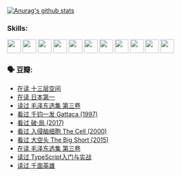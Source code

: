 
[![Anurag's github stats](https://github-readme-stats.vercel.app/api?username=w940853815)](https://github.com/anuraghazra/github-readme-stats)

### Skills:

<code><img height="32" src="https://cdn.jsdelivr.net/npm/simple-icons@v5/icons/python.svg"></code>
<code><img height="32" src="https://cdn.jsdelivr.net/npm/simple-icons@v5/icons/javascript.svg"></code>
<code><img height="32" src="https://cdn.jsdelivr.net/npm/simple-icons@v5/icons/django.svg"></code>
<code><img height="32" src="https://cdn.jsdelivr.net/npm/simple-icons@v5/icons/flask.svg"></code>
<code><img height="32" src="https://cdn.jsdelivr.net/npm/simple-icons@v5/icons/vuetify.svg"></code>
<code><img height="32" src="https://cdn.jsdelivr.net/npm/simple-icons@v5/icons/git.svg"></code>
<code><img height="32" src="https://cdn.jsdelivr.net/npm/simple-icons@v5/icons/docker.svg"></code>
<code><img height="32" src="https://cdn.jsdelivr.net/npm/simple-icons@v5/icons/postgresql.svg"></code>
<code><img height="32" src="https://cdn.jsdelivr.net/npm/simple-icons@v5/icons/elasticsearch.svg"></code>
<code><img height="32" src="https://cdn.jsdelivr.net/npm/simple-icons@v5/icons/macos.svg"></code>
<code><img height="32" src="https://cdn.jsdelivr.net/npm/simple-icons@v5/icons/linux.svg"></code>

### 🗣 豆瓣:

<!-- DOUBAN-ACTIVITIES:START -->
- [在读 十三层空间](https://www.douban.com/people/136069238/status/3695060207/?_i=40054103)
- [在读 日本第一](https://www.douban.com/people/136069238/status/3694074189/?_i=40054103)
- [读过 毛泽东选集 第三卷](https://www.douban.com/people/136069238/status/3693765677/?_i=40054103)
- [看过 千钧一发 Gattaca‎ (1997)](https://www.douban.com/people/136069238/status/3693596409/?_i=40054103)
- [看过 破·局‎ (2017)](https://www.douban.com/people/136069238/status/3692455583/?_i=40054103)
- [看过 入侵脑细胞 The Cell‎ (2000)](https://www.douban.com/people/136069238/status/3685689445/?_i=40054103)
- [看过 大空头 The Big Short‎ (2015)](https://www.douban.com/people/136069238/status/3684552601/?_i=40054103)
- [在读 毛泽东选集 第三卷](https://www.douban.com/people/136069238/status/3684195205/?_i=40054103)
- [读过 TypeScript入门与实战](https://www.douban.com/people/136069238/status/3684185937/?_i=40054103)
- [读过 千面英雄](https://www.douban.com/people/136069238/status/3684185774/?_i=40054103)
<!-- DOUBAN-ACTIVITIES:END -->
<!--
**w940853815/w940853815** is a ✨ _special_ ✨ repository because its `README.md` (this file) appears on your GitHub profile.

Here are some ideas to get you started:

- 🔭 I’m currently working on ...
- 🌱 I’m currently learning ...
- 👯 I’m looking to collaborate on ...
- 🤔 I’m looking for help with ...
- 💬 Ask me about ...
- 📫 How to reach me: ...
- 😄 Pronouns: ...
- ⚡ Fun fact: ...
-->
